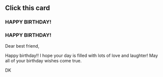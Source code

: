 <!DOCTYPE html>
<html lang="en">
<head>
  <meta charset="UTF-8">
  <meta http-equiv="X-UA-Compatible" content="IE=Edge">
  <meta name="viewport" content="width=device-width, initial-scale=1">

  <title>Happy birthday project</title>
  
  <link rel="stylesheet" href="style.css">
</head>

<body>
 <h2>Click this card</h2>
<div class="body">
 <div class="birthdayCard">
<div class="cardFront"><h3 class="happy">HAPPY BIRTHDAY!</h3>
<div class="balloons">
  <div class="balloonOne"></div>
  <div class="balloonTwo"></div>
  <div class="balloonThree"></div>
  <div class="balloonFour"></div>
</div>
</div>
<div class="cardInside">
    <h3 class="back">HAPPY BIRTHDAY!</h3>
    <p contenteditable="true">Dear best friend,</p> 
    <p contenteditable="true">Happy birthday!! I hope your day is filled with lots of love and laughter! May all of your birthday wishes come true.</p>
    <p contenteditable="true" class="name">DK</p>
  </div>
</div>
</div>
</footer>
  <script src="main.js"></script>
</body>
</html>
